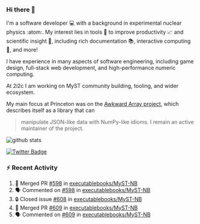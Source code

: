 ### Hi there 👋 

I'm a software developer 💻 with a background in experimental nuclear physics :atom:. My interest lies in tools :wrench: to improve productivity :chart_with_upwards_trend: and scientific insight :telescope:, including rich documentation 📚, interactive computing 🧮, and more! 

I have experience in many aspects of software engineering, including game design, full-stack web development, and high-performance numeric computing. 

At 2i2c I am working on MyST community building, tooling, and wider ecosystem. 

My main focus at Princeton was on the [Awkward Array project](awkward-array.org/), which describes itself as a library that can 
> manipulate JSON-like data with NumPy-like idioms. I remain an active maintainer of the project. 

![github stats](https://github-readme-stats.vercel.app/api?username=agoose77&show_icons=true&hide_rank=true&hide_title=true&bg_color=30,e76445,904e95&text_color=efe3ec&icon_color=efe3ec)
<!--
**agoose77/agoose77** is a ✨ _special_ ✨ repository because its `README.md` (this file) appears on your GitHub profile.

Here are some ideas to get you started:

- 🔭 I’m currently working on ...
- 🌱 I’m currently learning ...
- 👯 I’m looking to collaborate on ...
- 🤔 I’m looking for help with ...
- 💬 Ask me about ...
- 📫 How to reach me: ...
- 😄 Pronouns: ...
- ⚡ Fun fact: ...
-->

[![Twitter Badge](https://img.shields.io/twitter/follow/agoose77?style=flat-square&logo=Twitter&logoColor=white&color=cornflowerblue)](https://twitter.com/agoose77)

### :zap: Recent Activity

<!--START_SECTION:activity-->
1. 🎉 Merged PR [#598](https://github.com/executablebooks/MyST-NB/pull/598) in [executablebooks/MyST-NB](https://github.com/executablebooks/MyST-NB)
2. 🗣 Commented on [#598](https://github.com/executablebooks/MyST-NB/pull/598#issuecomment-2194505379) in [executablebooks/MyST-NB](https://github.com/executablebooks/MyST-NB)
3. 🔒 Closed issue [#608](https://github.com/executablebooks/MyST-NB/issues/608) in [executablebooks/MyST-NB](https://github.com/executablebooks/MyST-NB)
4. 🎉 Merged PR [#609](https://github.com/executablebooks/MyST-NB/pull/609) in [executablebooks/MyST-NB](https://github.com/executablebooks/MyST-NB)
5. 🗣 Commented on [#609](https://github.com/executablebooks/MyST-NB/pull/609#issuecomment-2194503046) in [executablebooks/MyST-NB](https://github.com/executablebooks/MyST-NB)
<!--END_SECTION:activity-->
